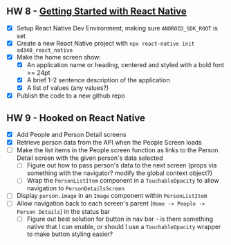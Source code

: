 ## HW 8 - [Getting Started with React Native](https://canvas.northseattle.edu/courses/2206721/assignments/26601681?module_item_id=64995452)
- [x] Setup React Native Dev Environment, making sure `ANDROID_SDK_ROOT` is set
- [x] Create a new React Native project with `npx react-native init ad340_react_native`
- [x] Make the home screen show:
  - [x] An application name or heading, centered and styled with a bold font >= 24pt
  - [x] A brief 1-2 sentence description of the application
  - [x] A list of values (any values?)
- [x] Publish the code to a new github repo
## HW 9 - Hooked on React Native
- [x] Add People and Person Detail screens
- [x] Retrieve person data from the API when the People Screen loads
- [ ] Make the list items in the People screen function as links to the Person Detail screen with the given person's data selected
  - [ ] Figure out how to pass person's data to the next screen (props via something with the navigator? modify the global context object?)
  - [ ] Wrap the `PersonListItem` component in a `TouchableOpacity` to allow navigation to `PersonDetailsScreen`
- [ ] Display `person.image` in an `Image` component within `PersonListItem`
- [ ] Allow navigation back to each screen's parent (`Home -> People -> Person Details`) in the status bar
  - [ ] Figure out best solution for button in nav bar - is there something native that I can enable, or should I use a `TouchableOpacity` wrapper to make button styling easier?